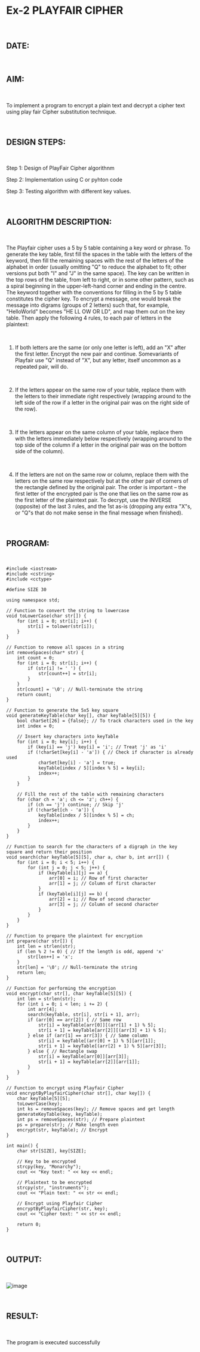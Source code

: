 # Ex-2 PLAYFAIR CIPHER
&nbsp;
## DATE:

<br>

## AIM:

<br>

To implement a program to encrypt a plain text and decrypt a cipher text using play fair Cipher substitution technique.

<br>

## DESIGN STEPS:

<br>

Step 1: Design of PlayFair Cipher algorithnm

Step 2: Implementation using C or pyhton code

Step 3: Testing algorithm with different key values.

<br>

## ALGORITHM DESCRIPTION: 

<br>

The Playfair cipher uses a 5 by 5 table containing a key word or phrase. To generate the key table, first fill the spaces in the table with the letters of the keyword, then fill the remaining spaces with the rest of the letters of the alphabet in order (usually omitting "Q" to reduce the alphabet to fit; other versions put both "I" and "J" in the same space). The key can be written in the top rows of the table, from left to right, or in some other pattern, such as a spiral beginning in the upper-left-hand corner and ending in the centre. The keyword together with the conventions for filling in the 5 by 5 table constitutes the cipher key. To encrypt a message, one would break the message into digrams (groups of 2 letters) such that, for example, "HelloWorld" becomes "HE LL OW OR LD", and map them out on the key table. Then apply the following 4 rules, to each pair of letters in the plaintext:

<br>

  1. If both letters are the same (or only one letter is left), add an "X" after the first letter. Encrypt the new pair and continue. Somevariants of Playfair use "Q" instead of "X", but any letter, itself uncommon as a repeated pair, will do.

<br>
    
  2. If the letters appear on the same row of your table, replace them with the letters to their immediate right respectively (wrapping around to the left side of the row if a letter in the original pair was on the right side of the row).

<br>

  3. If the letters appear on the same column of your table, replace them with the letters immediately below respectively (wrapping around to the top side of the column if a letter in the original pair was on the bottom side of the column).

<br>

  4. If the letters are not on the same row or column, replace them with the letters on the same row respectively but at the other pair of corners of the rectangle defined by the original pair. The order is important – the first letter of the encrypted pair is the one that lies on the same row as the first letter of the plaintext pair. To decrypt, use the INVERSE (opposite) of the last 3 rules, and the 1st as-is (dropping any extra "X"s, or "Q"s that do not make sense in the final message when finished).

<br>

## PROGRAM:

<br>

```
#include <iostream>
#include <cstring>
#include <cctype>

#define SIZE 30

using namespace std;

// Function to convert the string to lowercase
void toLowerCase(char str[]) {
    for (int i = 0; str[i]; i++) {
        str[i] = tolower(str[i]);
    }
}

// Function to remove all spaces in a string
int removeSpaces(char* str) {
    int count = 0;
    for (int i = 0; str[i]; i++) {
        if (str[i] != ' ') {
            str[count++] = str[i];
        }
    }
    str[count] = '\0'; // Null-terminate the string
    return count;
}

// Function to generate the 5x5 key square
void generateKeyTable(char key[], char keyTable[5][5]) {
    bool charSet[26] = {false}; // To track characters used in the key
    int index = 0;

    // Insert key characters into keyTable
    for (int i = 0; key[i]; i++) {
        if (key[i] == 'j') key[i] = 'i'; // Treat 'j' as 'i'
        if (!charSet[key[i] - 'a']) { // Check if character is already used
            charSet[key[i] - 'a'] = true;
            keyTable[index / 5][index % 5] = key[i];
            index++;
        }
    }

    // Fill the rest of the table with remaining characters
    for (char ch = 'a'; ch <= 'z'; ch++) {
        if (ch == 'j') continue; // Skip 'j'
        if (!charSet[ch - 'a']) {
            keyTable[index / 5][index % 5] = ch;
            index++;
        }
    }
}

// Function to search for the characters of a digraph in the key square and return their position
void search(char keyTable[5][5], char a, char b, int arr[]) {
    for (int i = 0; i < 5; i++) {
        for (int j = 0; j < 5; j++) {
            if (keyTable[i][j] == a) {
                arr[0] = i; // Row of first character
                arr[1] = j; // Column of first character
            }
            if (keyTable[i][j] == b) {
                arr[2] = i; // Row of second character
                arr[3] = j; // Column of second character
            }
        }
    }
}

// Function to prepare the plaintext for encryption
int prepare(char str[]) {
    int len = strlen(str);
    if (len % 2 != 0) { // If the length is odd, append 'x'
        str[len++] = 'x';
    }
    str[len] = '\0'; // Null-terminate the string
    return len;
}

// Function for performing the encryption
void encrypt(char str[], char keyTable[5][5]) {
    int len = strlen(str);
    for (int i = 0; i < len; i += 2) {
        int arr[4];
        search(keyTable, str[i], str[i + 1], arr);
        if (arr[0] == arr[2]) { // Same row
            str[i] = keyTable[arr[0]][(arr[1] + 1) % 5];
            str[i + 1] = keyTable[arr[2]][(arr[3] + 1) % 5];
        } else if (arr[1] == arr[3]) { // Same column
            str[i] = keyTable[(arr[0] + 1) % 5][arr[1]];
            str[i + 1] = keyTable[(arr[2] + 1) % 5][arr[3]];
        } else { // Rectangle swap
            str[i] = keyTable[arr[0]][arr[3]];
            str[i + 1] = keyTable[arr[2]][arr[1]];
        }
    }
}

// Function to encrypt using Playfair Cipher
void encryptByPlayfairCipher(char str[], char key[]) {
    char keyTable[5][5];
    toLowerCase(key);
    int ks = removeSpaces(key); // Remove spaces and get length
    generateKeyTable(key, keyTable);
    int ps = removeSpaces(str); // Prepare plaintext
    ps = prepare(str); // Make length even
    encrypt(str, keyTable); // Encrypt
}

int main() {
    char str[SIZE], key[SIZE];

    // Key to be encrypted
    strcpy(key, "Monarchy");
    cout << "Key text: " << key << endl;

    // Plaintext to be encrypted
    strcpy(str, "instruments");
    cout << "Plain text: " << str << endl;

    // Encrypt using Playfair Cipher
    encryptByPlayfairCipher(str, key);
    cout << "Cipher text: " << str << endl;

    return 0;
}
```

<br>

## OUTPUT:

<br>

![image](https://github.com/user-attachments/assets/0a99c975-4b53-4503-aeed-60bd913cf600)

<br>

## RESULT:

<br>

The program is executed successfully
